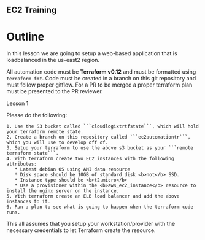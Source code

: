 ## EC2 Training
# Outline

In this lesson we are going to setup a web-based application that is loadbalanced in the us-east2 region.

All automation code must be <b>Terraform v0.12</b> and must be formatted using ```terraform fmt```. Code must be created in a branch on this git repository and must follow proper gitflow. For a PR to be merged a proper terraform plan must be presented to the PR reviewer.

Lesson 1

Please do the following:

    1. Use the S3 bucket called ```cloudlogixtrtfstate```, which will hold your terraform remote state.
    2. Create a branch on this repository called ```ec2automationtr```, which you will use to develop off of.
    3. Setup your terraform to use the above s3 bucket as your ```remote terraform state```.
    4. With terraform create two EC2 instances with the following attributes:
       * Latest debian OS using AMI data resource
       * Disk space should be 10GB of standard disk <b>not</b> SSD.
       * Instance type should be <b>t2.micro</b>
       * Use a provisioner within the <b>aws_ec2_instance</b> resource to install the nginx server on the instance.
    5. With terraform create an ELB load balancer and add the above instances to it.
    6. Run a plan to see what is going to happen when the terraform code runs.

This all assumes that you setup your workstation/provider with the necessary credentials to let Terraform create the resource.